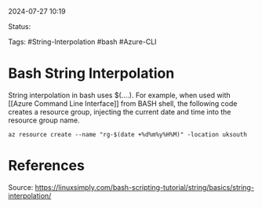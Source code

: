 2024-07-27 10:19

Status:

Tags: #String-Interpolation #bash #Azure-CLI 

# Bash String Interpolation

String interpolation in bash uses $(....). For example, when used with [[Azure Command Line Interface]] from BASH shell, the following code creates a resource group, injecting the current date and time into the resource group name.

`az resource create --name "rg-$(date +%d%m%y%H%M)" -location uksouth`

# References
Source: https://linuxsimply.com/bash-scripting-tutorial/string/basics/string-interpolation/